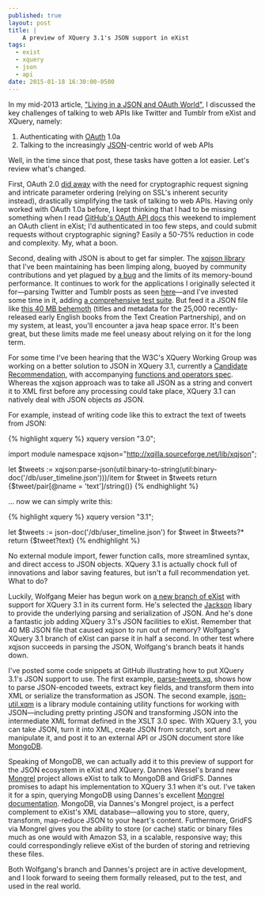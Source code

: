 ```yaml
---
published: true
layout: post
title: | 
    A preview of XQuery 3.1's JSON support in eXist
tags: 
  - exist
  - xquery
  - json
  - api
date: 2015-01-18 16:30:00-0500
---
```


In my mid-2013 article, ["Living in a JSON and OAuth World"](http://joewiz.org/2013/07/04/living-in-an-oauth-json-world/), I discussed the key challenges of talking to web APIs like Twitter and Tumblr from eXist and XQuery, namely:

1. Authenticating with [OAuth](http://en.wikipedia.org/wiki/OAuth) 1.0a
1. Talking to the increasingly [JSON](http://en.wikipedia.org/wiki/JSON)-centric world of web APIs

Well, in the time since that post, these tasks have gotten a lot easier. Let's review what's changed.

First, OAuth 2.0 [did away](https://blog.apigee.com/detail/oauth_differences) with the need for cryptographic request signing and intricate parameter ordering (relying on SSL's inherent security instead), drastically simplifying the task of talking to web APIs. Having only worked with OAuth 1.0a before, I kept thinking that I had to be missing something when I read [GitHub's OAuth API docs](https://developer.github.com/v3/oauth/) this weekend to implement an OAuth client in eXist; I'd authenticated in too few steps, and could submit requests without cryptographic signing? Easily a 50-75% reduction in code and complexity. My, what a boon. 

Second, dealing with JSON is about to get far simpler. The [xqjson library](https://github.com/joewiz/xqjson) that I've been maintaining has been limping along, buoyed by community contributions and yet plagued by [a bug](https://github.com/joewiz/xqjson/issues/14) and the limits of its memory-bound performance. It continues to work for the applications I originally selected it for—parsing Twitter and Tumblr posts as seen [here](http://history.state.gov/)—and I've invested some time in it, adding [a comprehensive test suite](https://github.com/joewiz/xqjson/blob/master/test/xqjson-tests.xql). But feed it a JSON file like [this 40 MB behemoth](https://github.com/textcreationpartnership/Texts/blob/master/TCP.json) (titles and metadata for the 25,000 recently-released early English books from the Text Creation Partnership), and on my system, at least, you'll encounter a java heap space error. It's been great, but these limits made me feel uneasy about relying on it for the long term.

For some time I've been hearing that the W3C's XQuery Working Group was working on a better solution to JSON in XQuery 3.1, currently a [Candidate Recommendation](http://www.w3.org/TR/2014/CR-xquery-31-20141218/), with accompanying [functions and operators spec](http://www.w3.org/TR/xpath-functions-31/). Whereas the xqjson approach was to take all JSON as a string and convert it to XML first before any processing could take place, XQuery 3.1 can natively deal with JSON objects *as* JSON.

For example, instead of writing code like this to extract the text of tweets from JSON:

{% highlight xquery %}
xquery version "3.0";

import module namespace xqjson="http://xqilla.sourceforge.net/lib/xqjson";

let $tweets := xqjson:parse-json(util:binary-to-string(util:binary-doc('/db/user_timeline.json')))/item
for $tweet in $tweets
return
    <tweet-text>{$tweet/pair[@name = 'text']/string()}</tweet-text>
{% endhighlight %}

... now we can simply write this:

{% highlight xquery %}
xquery version "3.1";

let $tweets := json-doc('/db/user_timeline.json')
for $tweet in $tweets?*
return
    <tweet-text>{$tweet?text}</tweet-text>
{% endhighlight %}

No external module import, fewer function calls, more streamlined syntax, and direct access to JSON objects. XQuery 3.1 is actually chock full of innovations and labor saving features, but isn't a full recommendation yet. What to do?

Luckily, Wolfgang Meier has begun work on [a new branch of eXist](https://github.com/wolfgangmm/exist/commits/arrays) with support for XQuery 3.1 in its current form. He's selected the [Jackson](http://jackson.codehaus.org/) libary to provide the underlying parsing and serialization of JSON. And he's done a fantastic job adding XQuery 3.1's JSON facilities to eXist. Remember that 40 MB JSON file that caused xqjson to run out of memory?  Wolfgang's XQuery 3.1 branch of eXist can parse it in half a second. In other test where xqjson succeeds in parsing the JSON, Wolfgang's branch beats it hands down.

I've posted some code snippets at GitHub illustrating how to put XQuery 3.1's JSON support to use. The first example, [parse-tweets.xq](https://gist.github.com/joewiz/048489ac436966b17b40), shows how to parse JSON-encoded tweets, extract key fields, and transform them into XML or serialize the transformation as JSON. The second example, [json-util.xqm](https://gist.github.com/joewiz/d986da715facaad633db) is a library module containing utility functions for working with JSON—including pretty printing JSON and transforming JSON into the intermediate XML format defined in the XSLT 3.0 spec. With XQuery 3.1, you can take JSON, turn it into XML, create JSON from scratch, sort and manipulate it, and post it to an external API or JSON document store like [MongoDB](http://www.mongodb.org/). 

Speaking of MongoDB, we can actually add it to this preview of support for the JSON ecosystem in eXist and XQuery. Dannes Wessel's brand new [Mongrel](https://github.com/dizzzz/Mongrel) project allows eXist to talk to MongoDB and GridFS. Dannes promises to adapt his implementation to XQuery 3.1 when it's out. I've taken it for a spin, querying MongoDB using Dannes's excellent [Mongrel documentation](https://github.com/dizzzz/Mongrel/wiki/MongoDB-Examples). MongoDB, via Dannes's Mongrel project, is a perfect complement to eXist's XML database—allowing you to store, query, transform, map-reduce JSON to your heart's content. Furthermore, GridFS via Mongrel gives you the ability to store (or cache) static or binary files much as one would with Amazon S3, in a scalable, responsive way; this could correspondingly relieve eXist of the burden of storing and retrieving these files.

Both Wolfgang's branch and Dannes's project are in active development, and I look forward to seeing them formally released, put to the test, and used in the real world.